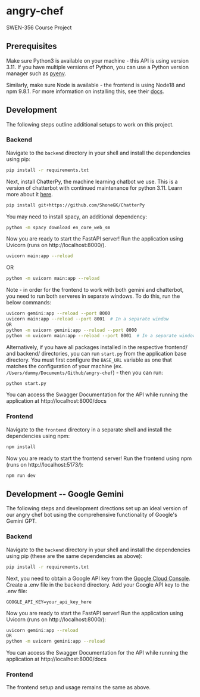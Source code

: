 # angry-chef

SWEN-356 Course Project

## Prerequisites

Make sure Python3 is available on your machine - this API is using version 3.11. If you have multiple versions of
Python, you can use a Python version manager such as [pyenv](https://github.com/pyenv/pyenv).

Similarly, make sure Node is available - the frontend is using Node18 and npm 9.8.1. For more information on installing
this, see their [docs](https://docs.npmjs.com/downloading-and-installing-node-js-and-npm).

## Development

The following steps outline additional setups to work on this project.

### Backend

Navigate to the `backend` directory in your shell and install the dependencies using pip:

```bash
pip install -r requirements.txt
```

Next, install ChatterPy, the machine learning chatbot we use. This is a version of chatterbot with continued maintenance
for python 3.11. Learn more about it [here](https://github.com/ShoneGK/ChatterPy).

```bash
pip install git+https://github.com/ShoneGK/ChatterPy
```

You may need to install spacy, an additional dependency:

```bash
python -m spacy download en_core_web_sm
```

Now you are ready to start the FastAPI server! Run the application using Uvicorn (runs on http://localhost:8000/).

```bash
uvicorn main:app --reload
```
OR
```bash
python -m uvicorn main:app --reload
```

Note - in order for the frontend to work with both gemini and chatterbot, you need to run both serveres in separate
windows. To do this, run the below commands:

```bash
uvicorn gemini:app --reload --port 8000
uvicorn main:app --reload --port 8001  # In a separate window
OR
python -m uvicorn gemini:app --reload --port 8000
python -m uvicorn main:app --reload --port 8001  # In a separate window
```

Alternatively, if you have all packages installed in the respective frontend/ and backend/ directories, you can
run `start.py` from the application base directory. You must first configure the `BASE_URL` variable as one that matches
the configuration of your machine (ex. `/Users/dummy/Documents/Github/angry-chef`) - then you can run:

```bash
python start.py
```

You can access the Swagger Documentation for the API while running the application
at http://localhost:8000/docs

### Frontend

Navigate to the `frontend` directory in a separate shell and install the dependencies using npm:

```bash
npm install
```

Now you are ready to start the frontend server! Run the frontend using npm (runs on http://localhost:5173/):

```bash
npm run dev
```

## Development -- Google Gemini

The following steps and development directions set up an ideal version of our angry chef bot using the comprehensive
functionality of Google's Gemini GPT.

### Backend

Navigate to the `backend` directory in your shell and install the dependencies using pip (these are the same
dependencies as above):

```bash
pip install -r requirements.txt
```

Next, you need to obtain a Google API key from
the [Google Cloud Console](https://makersuite.google.com/app/apikey). Create
a .env file in the backend directory.
Add your Google API key to the .env file:

```
GOOGLE_API_KEY=your_api_key_here
```

Now you are ready to start the FastAPI server! Run the application using Uvicorn (runs on http://localhost:8000/):

```bash
uvicorn gemini:app --reload
OR
python -m uvicorn gemini:app --reload
```

You can access the Swagger Documentation for the API while running the application
at http://localhost:8000/docs

### Frontend

The frontend setup and usage remains the same as above.

